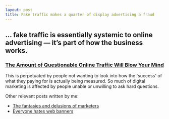 ```yaml
---
layout: post
title: Fake traffic makes a quarter of display advertising a fraud
---
```


## ... fake traffic is essentially systemic to online advertising — it’s part of how the business works.

### [The Amount of Questionable Online Traffic Will Blow Your Mind](http://www.adweek.com/news/technology/amount-questionable-online-traffic-will-blow-your-mind-153083)

This is perpetuated by people not wanting to look into how the 'success' of what they paying for is actually being measured. So much of digital marketing is affected by people unable or unwilling to ask hard questions.

Other relevant posts written by me:

* [The fantasies and delusions of marketers](http://markhigginson.co.uk/2013/05/20/the-fantasises-and-delusions-of-marketers/)
* [Everyone hates web banners](http://markhigginson.co.uk/2012/08/02/everyone-hates-web-banners/)